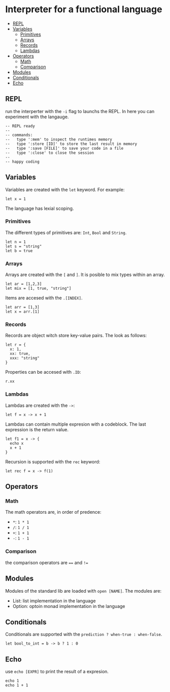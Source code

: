 # Interpreter for a functional language

* [REPL](#repl)
* [Variables](#variables)
  * [Primitives](#primitives)
  * [Arrays](#arrays)
  * [Records](#records)
  * [Lambdas](#lambdas)
* [Operators](#operators)
  * [Math](#math)
  * [Comparison](#comparison)
* [Modules](#modules)
* [Conditionals](#Conditionals)
* [Echo](#echo)

## REPL
run the interperter with the `-i` flag to launchs the REPL. In here you can experiment with the langauge.
```
-- REPL ready
--
-- commands:
--   type ':mem' to inspect the runtimes memory
--   type ':store [ID]' to store the last result in memory 
--   type ':save [FILE]' to save your code in a file 
--   type ':close' to close the session 
--
-- happy coding
```

## Variables
Variables are created with the `let` keyword. For example:
```
let x = 1
```
The language has lexial scoping. 

### Primitives
The different types of primitives are: `Int`, `Bool` and `String`.
```
let n = 1
let s = "string"
let b = true
```

### Arrays
Arrays are created with the `[` and `]`. It is posible to mix types within an array.
```
let ar = [1,2,3]
let mix = [1, true, "string"]
```
Items are accesed with the `.[INDEX]`.
```
let arr = [1,3]
let x = arr.[1]
``` 

### Records
Records are object witch store key-value pairs. The look as follows:
```
let r = {
  x: 1,
  xx: true,
  xxx: "string"
}
```
Properties can be accesed with `.ID`:
```
r.xx
```

### Lambdas
Lambdas are created with the `->`:
```
let f = x -> x + 1
```
Lambdas can contain multiple expresion with a codeblock. The last expression is the return value.
```
let f1 = x -> {
  echo x
  x + 1
}
```
Recursion is supported with the `rec` keyword:
```
let rec f = x -> f(1)
```

## Operators

### Math
The math operators are, in order of predence:
* `*`: `1 * 1`
* `/`: `1 / 1`
* `+`: `1 + 1`
* `-`: `1 - 1`

### Comparison
the comparison operators are `==` and `!=`

## Modules
Modules of the standard lib are loaded with `open [NAME]`. The modules are:
* List: list implementation in the language
* Option: optoin monad implementation in the language

## Conditionals
Conditionals are supported with the `prediction ? when-true : when-false`.
```
let bool_to_int = b -> b ? 1 : 0
```

## Echo
use `echo [EXPR]` to print the result of a expresion.
```
echo 1
echo 1 + 1
```